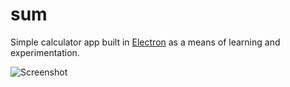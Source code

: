 sum
==========
Simple calculator app built in [Electron](http://electron.atom.io/) as a means of learning and experimentation.

![Screenshot](https://github.com/kaidesu/calculator/raw/master/screenshot.png)
